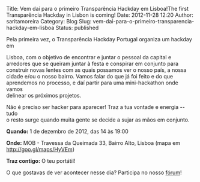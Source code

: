 Title: Vem daí para o primeiro Transparência Hackday em Lisboa!The first Transparência Hackday in Lisbon is coming!
Date: 2012-11-28 12:20
Author: saritamoreira
Category: Blog
Slug: vem-dai-para-o-primeiro-transparencia-hackday-em-lisboa
Status: published

<!--:pt-->Pela primeira vez, o Transparência Hackday Portugal organiza um hackday em  
Lisboa, com o objetivo de encontrar e juntar o pessoal da capital e  
arredores que se queiram juntar à festa e conspirar em conjunto para  
construir novas lentes com as quais possamos ver o nosso país, a nossa  
cidade e/ou o nosso bairro. Vamos falar do que já foi feito e do que  
aprendemos no processo, e daí partir para uma mini-hackathon onde vamos  
delinear os próximos projetos.

Não é preciso ser hacker para aparecer! Traz a tua vontade e energia -- tudo  
o resto surge quando muita gente se decide a sujar as mãos em conjunto.

**Quando:** 1 de dezembro de 2012, das 14 às 19:00

**Onde:** MOB - Travessa da Queimada 33, Bairro Alto, Lisboa (mapa em <http://goo.gl/maps/HyVEm>)

**Traz contigo:** O teu portátil!

O que gostavas de ver acontecer nesse dia? Participa no nosso [fórum](http://transparenciahackday.org/forum/discussion/11/hackday-em-lisboa-dia-1-de-dezembro#Item_1)!<!--:-->
